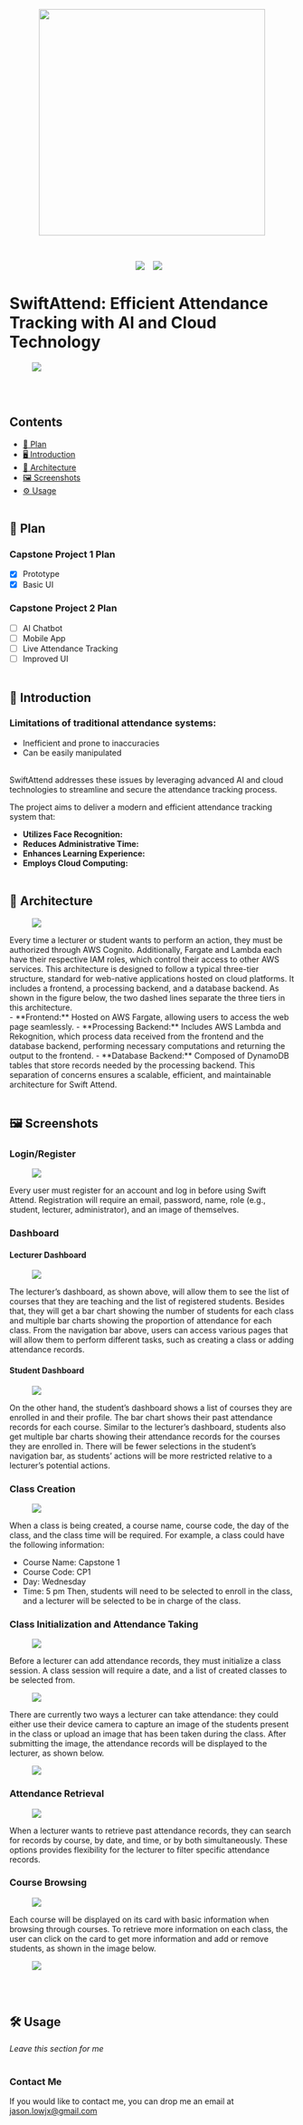 <p align="center">
    <img src="imgs/logo.png" width="400"/>
<p>
<br>

<div align="center">
  <a href="https://github.com/jasonlow2307"><img src="https://img.shields.io/static/v1?label=Github%20Page&message=Github&color=blue&logo=github-pages"></a> &ensp;
  <a href="www.linkedin.com/in/jasonlow23"><img src="https://img.shields.io/static/v1?label=LinkedIn&message=Page&color=green"></a> &ensp;
</div>

# SwiftAttend: Efficient Attendance Tracking with AI and Cloud Technology
<figure>
  <img src="imgs/student_dashboard.png">
</figure>
<br><br>

## Contents
- [🧾 Plan](#Plan)
- [🖥️ Introduction](#Introduction)
- [🚧 Architecture](#Architecture)
- [🖼️ Screenshots](#Screenshots)
- [⚙️ Usage](#Usage)
<br><br>

## <a name="Plan"></a>🧾 Plan

  ### Capstone Project 1 Plan
  - [x] Prototype 
  - [x] Basic UI
  ### Capstone Project 2 Plan
  - [ ] AI Chatbot
  - [ ] Mobile App
  - [ ] Live Attendance Tracking
  - [ ] Improved UI
<br><br>

## <a name="Introduction"></a>📖 Introduction

### Limitations of traditional attendance systems:
- Inefficient and prone to inaccuracies
- Can be easily manipulated 
<br>
SwiftAttend addresses these issues by leveraging advanced AI and cloud technologies to streamline and secure the attendance tracking process.

The project aims to deliver a modern and efficient attendance tracking system that:
- **Utilizes Face Recognition:** 
- **Reduces Administrative Time:** 
- **Enhances Learning Experience:** 
- **Employs Cloud Computing:** 
<br><br>

## <a name="🚧 Architecture"></a>🚧 Architecture
<figure>
  <img src="imgs/architecture.png">
</figure>
Every time a lecturer or student wants to perform an action, they must be authorized through AWS Cognito. Additionally, Fargate and Lambda each have their respective IAM roles, which control their access to other AWS services. This architecture is designed to follow a typical three-tier structure, standard for web-native applications hosted on cloud platforms. It includes a frontend, a processing backend, and a database backend. As shown in the figure below, the two dashed lines separate the three tiers in this architecture.
<br>
- **Frontend:** Hosted on AWS Fargate, allowing users to access the web page seamlessly.
- **Processing Backend:** Includes AWS Lambda and Rekognition, which process data received from the frontend and the database backend, performing necessary computations and returning the output to the frontend.
- **Database Backend:** Composed of DynamoDB tables that store records needed by the processing backend.
This separation of concerns ensures a scalable, efficient, and maintainable architecture for Swift Attend.
<br><br>

## <a name="🖼️ Screenshots"></a>🖼️ Screenshots

### Login/Register
<figure>
  <img src="imgs/login.png">
</figure>
Every user must register for an account and log in before using Swift Attend. Registration will require an email, password, name, role (e.g., student, lecturer, administrator), and an image of themselves.

### Dashboard
#### Lecturer Dashboard
<figure>
  <img src="imgs/lecturer_dashboard.png">
</figure>
The lecturer’s dashboard, as shown above, will allow them to see the list of courses that they are teaching and the list of registered students. Besides that, they will get a bar chart showing the number of students for each class and multiple bar charts showing the proportion of attendance for each class.
From the navigation bar above, users can access various pages that will allow them to perform different tasks, such as creating a class or adding attendance records. 

#### Student Dashboard
<figure>
  <img src="imgs/student_dashboard.png">
</figure>
On the other hand, the student’s dashboard shows a list of courses they are enrolled in and their profile. The bar chart shows their past attendance records for each course. Similar to the lecturer’s dashboard, students also get multiple bar charts showing their attendance records for the courses they are enrolled in.  
There will be fewer selections in the student’s navigation bar, as students’ actions will be more restricted relative to a lecturer’s potential actions.

### Class Creation
<figure>
  <img src="imgs/class_creation.png">
</figure>
When a class is being created, a course name, course code, the day of the class, and the class time will be required. For example, a class could have the following information:

- Course Name: Capstone 1
- Course Code: CP1
- Day: Wednesday
- Time: 5 pm
Then, students will need to be selected to enroll in the class, and a lecturer will be selected to be in charge of the class.  

### Class Initialization and Attendance Taking
<figure>
  <img src="imgs/class_initialization.png">
</figure>
Before a lecturer can add attendance records, they must initialize a class session. A class session will require a date, and a list of created classes to be selected from.
<figure>
  <img src="imgs/attendance_taking.png">
</figure>
There are currently two ways a lecturer can take attendance: they could either use their device camera to capture an image of the students present in the class or upload an image that has been taken during the class. 
After submitting the image, the attendance records will be displayed to the lecturer, as shown below.
<figure>
  <img src="imgs/attendance_taking2.png">
</figure>

### Attendance Retrieval
<figure>
  <img src="imgs/attendance_retrieval.png">
</figure>
When a lecturer wants to retrieve past attendance records, they can search for records by course, by date, and time, or by both simultaneously. These options provides flexibility for the lecturer to filter specific attendance records.

### Course Browsing
<figure>
  <img src="imgs/course_browsing.png">
</figure>
Each course will be displayed on its card with basic information when browsing through courses. To retrieve more information on each class, the user can click on the card to get more information and add or remove students, as shown in the image below.
<figure>
  <img src="imgs/course_browsing2.png">
</figure>

<br><br>

## <a name="Usage"></a>🛠️ Usage

*Leave this section for me*
<br><br>

### Contact Me
If you would like to contact me, you can drop me an email at jason.lowjx@gmail.com

